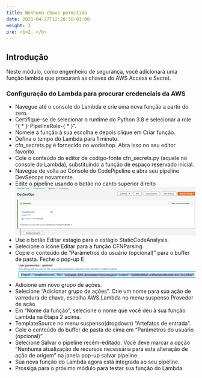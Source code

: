 ```yaml
---
title: Nenhuma chave permitida
date: 2021-04-27T12:20:58+01:00
weight: 3
pre: <b>2. </b>
---
```


## Introdução

Neste módulo, como engenheiro de segurança, você adicionará uma função lambda que procurará as chaves do AWS Access e Secret.

### Configuração do Lambda para procurar credenciais da AWS
* Navegue até o console do Lambda e crie uma nova função a partir do zero.
* Certifique-se de selecionar o runtime do Python 3.8 e selecionar a role “{ * }-PipelineRole-{ * }“. 
* Nomeie a função à sua escolha e depois clique em Criar função.
* Defina o tempo do Lambda para 1 minuto.
* cfn_secrets.py é fornecido no workshop. Abra isso no seu editor favorito.
* Cole o conteúdo do editor de código-fonte cfn_secrets.py (aquele no console do Lambda), substituindo a função de espaço reservado inicial.
* Navegue de volta ao Console do CodePipeline e abra seu pipeline DevSecops novamente.
* Edite o pipeline usando o botão no canto superior direito 
![Edit-Pipeline](../images/03-Edit-Pipeline.png)
* Use o botão Editar estágio para o estágio StaticCodeAnalysis.
* Selecione o ícone Editar para a função CFNParsing.
* Copie o conteúdo de “Parâmetros do usuário (opcional)” para o buffer de pasta. Feche o pop-up E
![source](../images/03-Source.png)
* Adicione um novo grupo de ações.
* Selecione “Adicionar grupo de ações”.
Crie um nome para sua ação de varredura de chave, escolha AWS Lambda no menu suspenso Provedor de ação
* Em “Nome da função”, selecione o nome que você deu à sua função Lambda na Etapa 2 acima.
* TemplateSource no menu suspenso(dropdown) “Artefatos de entrada”.
* Cole o conteúdo do buffer de pasta de cima em “Parâmetros do usuário (opcional)”
* Selecione Salvar o pipeline recém-editado. Você deve marcar a opção “Nenhuma atualização de recursos necessária para esta alteração de ação de origem” na janela pop-up salvar pipeline.
* Sua nova função do Lambda agora está integrada ao seu pipeline.
* Prossiga para o próximo módulo para testar sua função do Lambda.